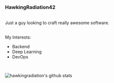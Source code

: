 
### HawkingRadiation42
<br>
Just a guy looking to craft really awesome software.
<br>
<br>

My Interests:
* Backend 
* Deep Learning
* DevOps

<br>


![hawkingradiation's github stats](https://github-readme-stats.vercel.app/api?username=HawkingRadiation42&show_icons=true&hide_border=False&theme=dracula&count_private=true)

<!-- ![](https://komarev.com/ghpvc/?username=hawkingradiation42&color=ff69b4) -->

<br> 
